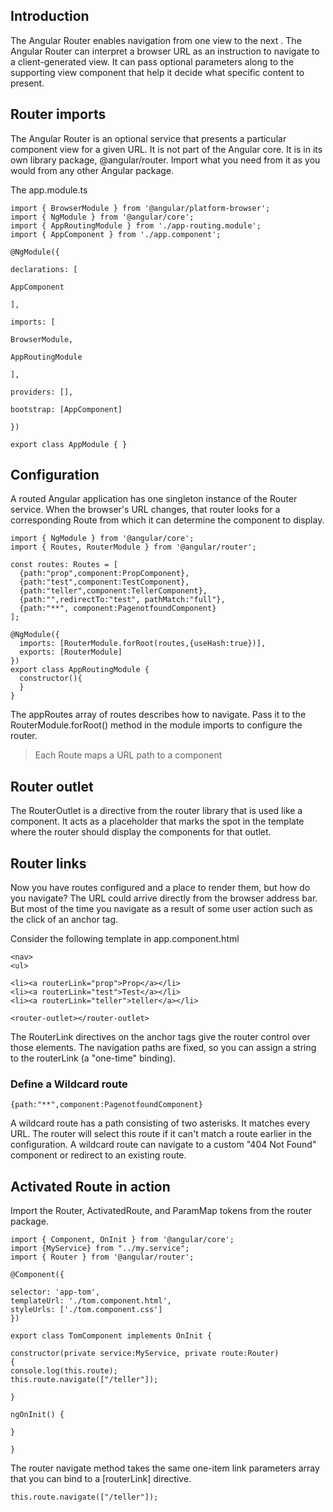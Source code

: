 ## Introduction
The Angular Router enables navigation from one view to the next .
The Angular Router can interpret a browser URL as an instruction to navigate to a client-generated view. It can pass optional parameters along to the supporting view component that help it decide what specific content to present. 

## Router imports
The Angular Router is an optional service that presents a particular component view for a given URL. It is not part of the Angular core. It is in its own library package, @angular/router. Import what you need from it as you would from any other Angular package.

The app.module.ts

```
import { BrowserModule } from '@angular/platform-browser';
import { NgModule } from '@angular/core';
import { AppRoutingModule } from './app-routing.module';
import { AppComponent } from './app.component';

@NgModule({

declarations: [

AppComponent

],

imports: [

BrowserModule,

AppRoutingModule

],

providers: [],

bootstrap: [AppComponent]

})

export class AppModule { }

```

## Configuration

A routed Angular application has one singleton instance of the Router service. When the browser's URL changes, that router looks for a corresponding Route from which it can determine the component to display.

```
import { NgModule } from '@angular/core';
import { Routes, RouterModule } from '@angular/router';

const routes: Routes = [
  {path:"prop",component:PropComponent},
  {path:"test",component:TestComponent},
  {path:"teller",component:TellerComponent},
  {path:"",redirectTo:"test", pathMatch:"full"},
  {path:"**", component:PagenotfoundComponent}
];

@NgModule({
  imports: [RouterModule.forRoot(routes,{useHash:true})],
  exports: [RouterModule]
})
export class AppRoutingModule { 
  constructor(){   
  }
}
```

The appRoutes array of routes describes how to navigate. Pass it to the RouterModule.forRoot() method in the module imports to configure the router.

> Each Route maps a URL path to a component

## Router outlet

The RouterOutlet is a directive from the router library that is used like a component. It acts as a placeholder that marks the spot in the template where the router should display the components for that outlet.

<router-outlet></router-outlet>

## Router links
Now you have routes configured and a place to render them, but how do you navigate? The URL could arrive directly from the browser address bar. But most of the time you navigate as a result of some user action such as the click of an anchor tag.

Consider the following template in app.component.html

```
<nav>
<ul>

<li><a routerLink="prop">Prop</a></li>
<li><a routerLink="test">Test</a></li>
<li><a routerLink="teller">teller</a></li>

<router-outlet></router-outlet>
```

The RouterLink directives on the anchor tags give the router control over those elements. The navigation paths are fixed, so you can assign a string to the routerLink (a "one-time" binding).

### Define a Wildcard route
```
{path:"**",component:PagenotfoundComponent}
```
A wildcard route has a path consisting of two asterisks. It matches every URL. The router will select this route if it can't match a route earlier in the configuration. A wildcard route can navigate to a custom "404 Not Found" component or redirect to an existing route.

## Activated Route in action

Import the Router, ActivatedRoute, and ParamMap tokens from the router package.

```
import { Component, OnInit } from '@angular/core';
import {MyService} from "../my.service";
import { Router } from '@angular/router';

@Component({

selector: 'app-tom',
templateUrl: './tom.component.html',
styleUrls: ['./tom.component.css']
})

export class TomComponent implements OnInit {

constructor(private service:MyService, private route:Router)
{
console.log(this.route);
this.route.navigate(["/teller"]);

}

ngOnInit() {

}

}
```

The router navigate method takes the same one-item link parameters array that you can bind to a [routerLink] directive.
```
this.route.navigate(["/teller"]);
```
